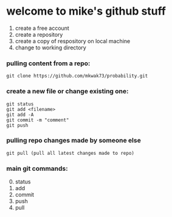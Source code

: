 # welcome to mike's github stuff

1. create a free account
2. create a repository
3. create a copy of respository on local machine
4. change to working directory

### pulling content from a repo:
`git clone https://github.com/mkwak73/probability.git`

### create a new file or change existing one:
````
git status
git add <filename>
git add -A
git commit -m "comment"
git push
````

### pulling repo changes made by someone else
````
git pull (pull all latest changes made to repo)
````

### main git commands:
0. status
1. add
2. commit
3. push
4. pull
